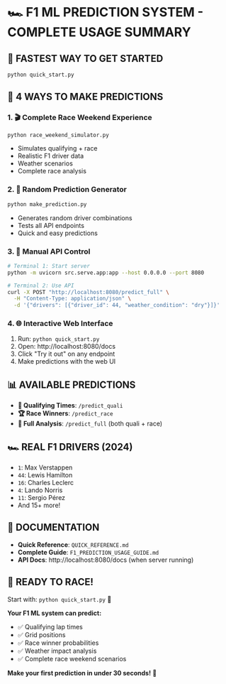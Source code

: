 # 🏎️ **F1 ML PREDICTION SYSTEM - COMPLETE USAGE SUMMARY** 

## 🚀 **FASTEST WAY TO GET STARTED**

```bash
python quick_start.py
```

## 🎯 **4 WAYS TO MAKE PREDICTIONS**

### **1. 🎬 Complete Race Weekend Experience**
```bash
python race_weekend_simulator.py
```
- Simulates qualifying + race
- Realistic F1 driver data  
- Weather scenarios
- Complete race analysis

### **2. 🎲 Random Prediction Generator**
```bash
python make_prediction.py
```
- Generates random driver combinations
- Tests all API endpoints
- Quick and easy predictions

### **3. 🔧 Manual API Control**
```bash
# Terminal 1: Start server
python -m uvicorn src.serve.app:app --host 0.0.0.0 --port 8080

# Terminal 2: Use API
curl -X POST "http://localhost:8080/predict_full" \
  -H "Content-Type: application/json" \
  -d '{"drivers": [{"driver_id": 44, "weather_condition": "dry"}]}'
```

### **4. 🌐 Interactive Web Interface**
1. Run: `python quick_start.py`
2. Open: http://localhost:8080/docs
3. Click "Try it out" on any endpoint
4. Make predictions with the web UI

## 📊 **AVAILABLE PREDICTIONS**

- **🏁 Qualifying Times**: `/predict_quali` 
- **🏆 Race Winners**: `/predict_race`
- **🎯 Full Analysis**: `/predict_full` (both quali + race)

## 🏎️ **REAL F1 DRIVERS (2024)**

- `1`: Max Verstappen
- `44`: Lewis Hamilton  
- `16`: Charles Leclerc
- `4`: Lando Norris
- `11`: Sergio Pérez
- And 15+ more!

## 📖 **DOCUMENTATION**

- **Quick Reference**: `QUICK_REFERENCE.md`
- **Complete Guide**: `F1_PREDICTION_USAGE_GUIDE.md`
- **API Docs**: http://localhost:8080/docs (when server running)

## 🎉 **READY TO RACE!**

Start with: `python quick_start.py` 🏁

**Your F1 ML system can predict:**
- ✅ Qualifying lap times
- ✅ Grid positions  
- ✅ Race winner probabilities
- ✅ Weather impact analysis
- ✅ Complete race weekend scenarios

**Make your first prediction in under 30 seconds!** 🚀